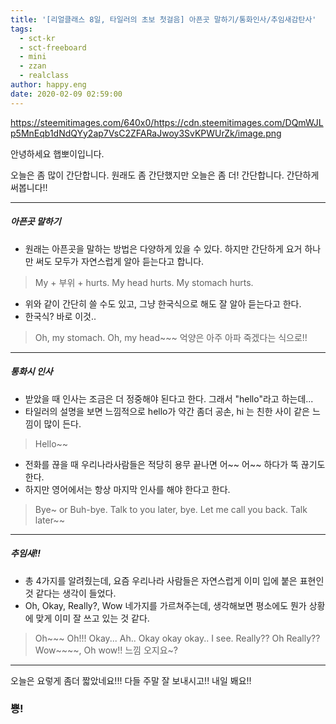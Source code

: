 ```yaml
---
title: '[리얼클래스 8일, 타일러의 초보 첫걸음] 아픈곳 말하기/통화인사/추임새감탄사'
tags:
  - sct-kr
  - sct-freeboard
  - mini
  - zzan
  - realclass
author: happy.eng
date: 2020-02-09 02:59:00
---
```


https://steemitimages.com/640x0/https://cdn.steemitimages.com/DQmWJLp5MnEqb1dNdQYy2ap7VsC2ZFARaJwoy3SvKPWUrZk/image.png

안녕하세요 햅뽀이입니다.

오늘은 좀 많이 간단합니다. 원래도 좀 간단했지만 오늘은 좀 더! 간단합니다.
간단하게 써봅니다!!

___

##### 아픈곳 말하기
- 원래는 아픈곳을 말하는 방법은 다양하게 있을 수 있다. 하지만 간단하게 요거 하나만 써도 모두가 자연스럽게 알아 듣는다고 합니다.


> My + 부위 + hurts.
My head hurts.
My stomach hurts.

- 위와 같이 간단히 쓸 수도 있고, 그냥 한국식으로 해도 잘 알아 듣는다고 한다.
- 한국식? 바로 이것..

> Oh, my stomach.
Oh, my head~~~
억양은 아주 아파 죽겠다는 식으로!!

___

##### 통화시 인사
- 받았을 때 인사는 조금은 더 정중해야 된다고 한다. 그래서 "hello"라고 하는데...
- 타일러의 설명을 보면 느낌적으로 hello가 약간 좀더 공손, hi 는 친한 사이 같은 느낌이 많이 든다.

> Hello~~

- 전화를 끊을 때 우리나라사람들은 적당히 용무 끝나면 어~~ 어~~ 하다가 뚝 끊기도 한다.
- 하지만 영어에서는 항상 마지막 인사를 해야 한다고 한다.

> Bye~ or Buh-bye.
Talk to you later, bye.
Let me call you back.
Talk later~~

___

##### 추임새!!
- 총 4가지를 알려줬는데, 요즘 우리나라 사람들은 자연스럽게 이미 입에 붙은 표현인 것 같다는 생각이 들었다.
- Oh, Okay, Really?, Wow 네가지를 가르쳐주는데, 생각해보면 평소에도 뭔가 상황에 맞게 이미 잘 쓰고 있는 것 같다.

> Oh~~~ Oh!!!
Okay... Ah.. Okay okay okay.. I see.
Really?? Oh Really??
Wow~~~~, Oh wow!!
느낌 오지요~? 

___

오늘은 요렇게 좀더 짧았네요!!!
다들 주말 잘 보내시고!! 내일 봬요!!

### 뿅!